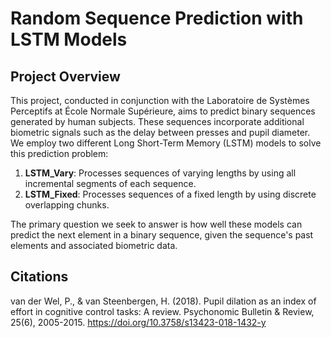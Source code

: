 # Random Sequence Prediction with LSTM Models

## Project Overview

This project, conducted in conjunction with the Laboratoire de Systèmes Perceptifs at École Normale Supérieure, aims to predict binary sequences generated by human subjects. These sequences incorporate additional biometric signals such as the delay between presses and pupil diameter. We employ two different Long Short-Term Memory (LSTM) models to solve this prediction problem:

1. **LSTM_Vary**: Processes sequences of varying lengths by using all incremental segments of each sequence.
2. **LSTM_Fixed**: Processes sequences of a fixed length by using discrete overlapping chunks.

The primary question we seek to answer is how well these models can predict the next element in a binary sequence, given the sequence's past elements and associated biometric data.

## Citations

van der Wel, P., & van Steenbergen, H. (2018). Pupil dilation as an index of effort in cognitive control tasks: A review. Psychonomic Bulletin & Review, 25(6), 2005-2015. https://doi.org/10.3758/s13423-018-1432-y
